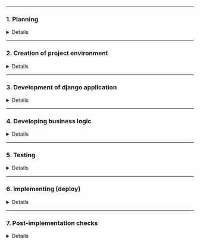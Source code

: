 ***
### 1. Planning
<details>

- analysis of the project purpose and architecture
- drafting apps (modules), data models, views, page templates
- designing business logic

</details>

***
### 2. Creation of project environment
<details>

- install Python
- install Git
- install PyCharm
- create root project folder
- create "README.md", "development_log.md"	
- init empty local git repository

***
#### 2.1 Installing Django
<details>

- create separate folder "tracker_core" that will contain a core django app
- go to created directory and activate virtual environment
```
source .venv/bin/activate
```
- update pip for future use
- install Django framework and initial libraries, creating "requirements.txt"
- start django project named "core"
- secure SECRET_KEY via environment variable
- test run
```
$ django-admin startproject core .
$ python manage.py runserver
```

</details>

***
#### 2.2 Installing Docker
<details>

- open terminal on Ubuntu
- remove any Docker files that are running in the system
- check if the system is up-to-date
- install Docker
- install all the dependency packages
- before testing Docker, check the version installed
- pull an image from the Docker hub
- check if the docker image has been pulled and is present in your system
- display all the containers pulled
- check for containers in a running state

```
$ sudo apt-get remove docker docker-engine docker.io
$ sudo apt-get update
$ sudo apt install docker.io
$ sudo snap install docker
$ docker --version
$ sudo docker run hello-world
$ sudo docker images
$ sudo docker ps -a
$ sudo docker ps
```

That's it, Docker is successfully installed on Ubuntu!
It is useful to follow the post-installation steps (sudo privs, etc)
https://docs.docker.com/engine/install/linux-postinstall/

</details>

***
#### 2.3 Configuring git repository
<details>

- create new repository at GitHub to have it as remote repository
- create and configure SSH keys
- configure branch protection rules for "main" branch at least
> https://github.com/gorgeous-george/smart_tracker
- initialize local git repository (if not done previously)
- set account's default identity (email and username)
```
$ git config --global user.email "you@example.com"
$ git config --global user.name "Your Name"
```
- create ".gitingore" file to keep a particular project directories/files unpublished
- add existed directories/files to git
- initial commit to local git repository
- renaming branch from "master" to "main"
- connect to remote GitHub new repository that has been created preliminary via GitHub.com website
- push the init commit to remote repository
- create local branch "develop" && switch to it && add files to git tracker
```
cd && cd PycharmProjects/dummy_shop
git init
touch README.md
touch .gitignore
git add .
git commit -m "initial commit"
git branch -m main
git remote add origin git@github.com:gorgeous-george/dummy_shop.git
git push -u origin main
git branch develop && git checkout develop && git add .
```

That's it, local Git repository has been created and connected to remote GitHub repository.

**Code committing and pushing workflow is supposed to be the following:**
- Code development is performed within separate local branch "develop". Local commits are created and then pushed to GitHub branch "develop"
```
git branch develop && git checkout develop
git add .
git status
git commit -m 'commit message'
git push --set-upstream origin develop
```
- At GitHub a pull request is created to merge branch "develop" to branch "main"
- GitHub branch "develop" is deleted
- Local branch "main" is synchronized with GitHub branch "main"
- Local branch "develop" is deleted
```
git checkout main && git pull
git branch --delete develop
```
- Back to the first step

</details>

***
#### 2.4 Containerization - configuring docker and docker-compose
<details>

- create folder "docker" to have all settings there
- create folder "core" for the Django application that will be run as microservice within Docker
- create Dockerfile "core.Dockerfile"
- add appropriate commands and settings to the "core.Dockerfile"
- create ".core.env" file to keep secured the sensitive data required by docker-compose (DJANGO_SECRET_KEY, DB credentials, other variables)
- add ".core.env" file to ".gitignore"
- create and configure "docker-compose.yml" file (step-by-step: core service, db_core, and then others)
- build and run up the docker-compose
```
sudo docker-compose build
sudo docker-compose up
...
CTRL+C
sudo docker-compose down
```
- to delete all images, volumes and containers (in case of need)
```
sudo docker system prune -a --volumes
```
- to delete unhealthy container
```
sudo systemctl restart docker.socket docker.service
```
- to kill all the processes associated with port 8000
```
sudo fuser -k 8000/tcp
```
- in case a docker service is failed at OS level and/or
docker daemon is stopped and refused connections,
try to check the docker service's status first and then restart the service if needed
 ```
sudo service docker status
sudo service docker restart
```
  
</details>

***
#### 2.5 Configuring database layer (PostgreSQL for "core" service)
<details>

- install psycopg library within "core" virtual environment and update "requirements.txt" to have it in the image
```
pip install psycopg2-binary
pip freeze > requirements.txt
```
- update "core.settings.py" with DATABASES settings: set postgresql as db engine, set references to environment variables (db host, port, user, password, name)
- add appropriate environment variables to "core.env" file (host, port, user, password, name)
- add "db_core" service to "django-compose.yml" file
- create "docker-entrypoint.sh" and "wait-for-command.sh" to check that db is up before running services dependent on db
- update Dockerfile to run "docker-entrypoint.sh" and "wait-for-command.sh"
- re-build docker-compose
- in case of need, direct connect to "core" container's bash terminal (either via "exec" - existed instance or "run" - new instance). For example to run migrations and create superuser (need volumes to keep such changes), to check the logs, debug, etc.
```
sudo docker-compose exec core bash
./manage.py makemigrations
./manage.py migrate
./manage.py createsuperuser
exit
```
- in case of need, direct connect to the postgresql database
```
sudo docker-compose exec db_core psql --username=postgres --dbname=postgres
$ \l    # list databases
$ \du   # list roles
$ \?    # help
```

</details>

***
#### 2.6 Installing and configuring django extensions and other tools:
<details>

- flake8
- widget-tweaks
only for dev:
- django-debug-toolbar
- django-extensions
- ipython

</details>

***
#### 2.7 Configuring the microservices as docker containers
<details>

- core:
  - build image from the 'tracker_core' django project (it also includes DRF),
  - added ports, networks, volumes, dependencies,
  - added env. file.
- db_core:
  - pull postgresql image from dockerhub, 
  - added ports, networks, volumes,
  - added DB credentials to env. file (HOST, NAME, USER, PASS),
  - added DB settings and credentials to django settings.py.
- pgadmin:
  - pull pgadmin image from dockerhub.
- redis:
  - pull image from docker-hub,
  - added ports, networks, volumes,
  - added appropriate data to "settings.py" to use redis as celery broker and cache,
  - added redis and django-redis to requirements.txt.
- celery:
  - added celery and "celery[redis]" to requirements.txt,
  - added 'celery.py' to django core folder, 
  - updated '__init__.py' in django core folder,
  - added broker_url and result_backend to django 'settings.py',
  - created 'tasks.py' in django 'dashboard' app,
  - build image based on the 'tracker_core' django project.
- flower:
  - pull image from dockerhub,
  - specified environment variables,
  - specified command to run flower.
- mailhog
  - pull image from dockerhub,
  - added email backend, host, port, user, password to settings.py.

- networks
- volumes

</details>

</details>

***
### 3. Development of django application
<details>

*the app is designed to be run as docker container, however for development purposes additional settings are 
created as well. It makes possible to run the server using local sqlite.db without docker. 
The files of settings and db are added to ".gitignore". In case of need, for development purposes run ./manage.py 
command with custom settings:*
```
./manage.py runserver --settings=core.settings_local_sqlite_non-docker
./manage.py makemigrations --settings=core.settings_local_sqlite_non-docker
etc
```
##### 3.1 Creating apps
<details>

- move to folder containing django "manage.py" file
- start a new app, add app_name to INSTALLED_APPS in "settings.py"
```
./manage.py startapp app_name
```
- 'auth_core' - custom authentication module
- 'dashboard' - core object's generic views, visualisation chart
- 'sandbox' - sandbox module (creation of custom objects' sets, namely groups of objects to track)
- 'tutorial' - quick instructions including SMART concept, dashboard and sandbox features

</details>

##### 3.2 Creating models
<details>

- 'dashboard':
  - created model representing a Dataset 
  - created model representing a Core Object
  - registering the models in "admin.py"

</details>

##### 3.3 Creating views
<details>

- 'auth_core': 
  - custom django generic class-based views (register, profile view, profile update)
- 'dashboard':
  - custom django functional views (dashboard table, chart, filter, buttons) 
- 'sandbox':
  - custom django functional views (dataset table, object table, related CRUD functions, buttons and filters)
- 'tutorial':
  - simple index view

</details>

##### 3.4 Creating templates
<details>

- 'auth_core': 
  - pack of auth templates (login, logout, password, profile, register - TO ADD BOOTSTRAP FORMS,TO CHECK PASSWORD - TBD)
- 'dashboard':
  - base_generic template (navbar, sidebar)
  - index (home page)
  - dashboard page with includes (forms, object list, chart + CSS/JS)
- 'sandbox': 
  - sandbox page with includes (CRUD, form, list - for dataset and object appropriately + CSS/JS)
- 'tutorial':
  - tutorial page

</details>

##### 3.5 Creating forms
<details>

- 'auth_core':
  - UserCreationForm (django's pre-defined model form)
- 'dashboard':
  - DashboardFilterForm (custom django form). This form uses Dataset queryset so that special try-except logic
  is designed to avoid errors during the very first start before migrations applied so that queryset is not available.
- 'sandbox':
  - DatasetModelForm (pure django model form)
  - DatasetObjectModelForm (pure django model form)

</details>

##### 3.6 Configuring urls
<details>

- 'core': index, admin, API
- 'auth_core': django's pre-defined links to login, logout, password reset ('django.contrib.auth.urls'), 
custom links for register, view profile, update profile
- 'dashboard': base dashboard page and 'filtered/' for filter results
- 'sandbox': base sandbox page, CRUD for dataset and object appropriately, dataset filters
- 'tutorial': tutorial page

</details>

#### 3.7 Configuring static files and scripts
<details>

- created 'static/' folders to keep static files for the whole project and for each app appropriately
- added CSS/JS to the 
  - base generic template: MDBootstrap, jQuery, Popper, Feather icons + feather.replace() command, 
  Google Chart loader, custom JS for Messages timeout.
  - dashboard template: Google Chart JS, custom CSS, custom Ajax scripts 
  - sandbox template: custom Ajax scripts, feather.replace() command

</details>

#### 3.8 Configuring Django REST Framework application as a separate module of main Django application

<details>

- installed required packages into project's virtual environment.
```
pip install djangorestframework
pip install markdown       # Markdown support for the browsable API.
pip install django-filter  # Filtering support
```
- created custom DRF application.
```
./manage.py startapp rest_framework_app --settings=core.settings_local_sqlite_non-docker
```
- configured 'settings.py'
```
INSTALLED_APPS = [
    ...
    'rest_framework_app',
]
REST_FRAMEWORK = {
    # Pagination settings
    'DEFAULT_PAGINATION_CLASS': 'rest_framework.pagination.PageNumberPagination',
    'PAGE_SIZE': 10,
    # Use Django's standard `django.contrib.auth` permissions,
    # or allow read-only access for unauthenticated users.
    'DEFAULT_PERMISSION_CLASSES': [
        'rest_framework.permissions.DjangoModelPermissionsOrAnonReadOnly'
    ],
}
```
- created 'serializers.py': added serializers for User, Dataset and CoreObject models.
- 'views.py': added ViewSets using User, Dataset and CoreObject serializer. 
- 'core.urls.py': added 'include' referring to rest_framework_app.urls.
- 'urls.py': added urlpatterns, registered routes for User, Dataset and CoreObject ViewSets.

</details>

</details>

***
### 4. Developing business logic
<details>
 
- SMART concept is hard-coded to COREOBJECT model, so that each object has appropriate settings (current value, 
priority, measure, time frame, responsible).
- Each object would have one of three statuses based on simple pattern "Red-Orange-Green". Each object has its own 
level of priority and current value set by user, so that after object creation/update the application sets status of 
the object comparing current value with the priority. It is hard-coded by functional view at SANDBOX. 
- SANDBOX page has custom filters (SEE OBJECTS, SHOW ALL OBJECTS). It is designed as jQuery/Ajax + JS + custom 
functional views.
- SANDBOX page has buttons to Create, Edit and Delete datasets and objects. It is designed appropriately as modals +
ModelForms + jQuery/Ajax + JS + custom functional views returning JSON + HTML includes.
- SANDBOX page has buttons to Delete all data and to create Starter pack of datasets/objects.
- DASHBOARD page has custom filters. It is designed as custom django form + jQuery/Ajax + JS + custom functional views 
returning JSON + HTML includes.
- DASHBOARD has Pie Chart that is re-drawn appropriately to filter applied. It is designed as jQuery/Ajax + JS + custom 
functional views returning JSON + HTML includes

</details>

***
### 5. Testing
<details>
TBD
</details>

***
### 6. Implementing (deploy)
<details>
TBD
</details>

***
### 7. Post-implementation checks
<details>
TBD
</details>
